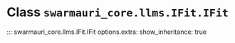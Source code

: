 # Class `swarmauri_core.llms.IFit.IFit`

::: swarmauri_core.llms.IFit.IFit
    options.extra:
      show_inheritance: true

